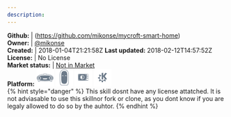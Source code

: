 ```yaml
---
description: 
---
```



**Github:** | (https://github.com/mikonse/mycroft-smart-home)  
**Owner:** | [@mikonse](https://github.com/mikonse)  
**Created:** | 2018-01-04T21:21:58Z  **Last updated:** 2018-02-12T14:57:52Z  
**License:** | No License  
**Market status:** | [Not in Market](https://market.mycroft.ai/skill/)  
**Platform:**   ![](.gitbook/assets/mark-1-icon.png)  ![](.gitbook/assets/mark-2-icon.png)  ![](.gitbook/assets/picroft-icon.png)  ![](.gitbook/assets/kde.png)   
{% hint style="danger" %}
This skill dosnt have any license attatched. It is not adviasable to use this skillnor fork or clone, as you dont know if you are legaly allowed to do so by the auhtor.
{% endhint %}
